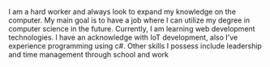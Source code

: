 I am a hard worker and always look to expand my knowledge on the computer. My main goal is to have a job where I can utilize my degree in computer science in the future.
Currently, I am learning web development technologies.
l have an acknowledge with IoT development, also I've experience programming using c#. Other skills I possess include leadership and time management through school and work
